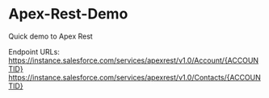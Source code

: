 Apex-Rest-Demo
==============
Quick demo to Apex Rest

Endpoint URLs:
https://instance.salesforce.com/services/apexrest/v1.0/Account/{ACCOUNTID}
https://instance.salesforce.com/services/apexrest/v1.0/Contacts/{ACCOUNTID}
